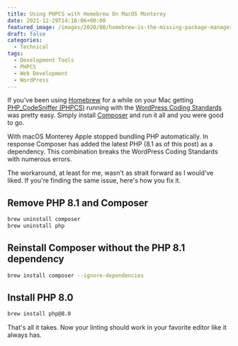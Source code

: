 ```yaml
---
title: Using PHPCS with Homebrew On MacOS Monterey
date: 2021-12-29T14:16:06+00:00
featured_image: /images/2020/08/homebrew-is-the-missing-package-manager-for-linux.png
draft: false
categories:
  - Technical
tags:
  - Development Tools
  - PHPCS
  - Web Development
  - WordPress
---
```


If you've been using [Homebrew][1] for a while on your Mac getting [PHP_CodeSniffer (PHPCS)][2] running with the [WordPress Coding Standards][3] was pretty easy. Simply install [Composer][4] and run it all and you were good to go.

With macOS Monterey Apple stopped bundling PHP automatically. In response Composer has added the latest PHP (8.1 as of this post) as a dependency. This combination breaks the WordPress Coding Standards with numerous errors.

The workaround, at least for me, wasn't as strait forward as I would've liked. If you're finding the same issue, here's how you fix it.

## Remove PHP 8.1 and Composer

``` bash
brew uninstall composer
brew uninstall php
```

## Reinstall Composer without the PHP 8.1 dependency

``` bash
brew install composer --ignore-dependencies
```

## Install PHP 8.0

``` bash
brew install php@8.0
```

That's all it takes. Now your linting should work in your favorite editor like it always has.

 [1]: https://brew.sh
 [2]: https://github.com/squizlabs/PHP_CodeSniffer
 [3]: https://github.com/WordPress/WordPress-Coding-Standards
 [4]: https://getcomposer.org